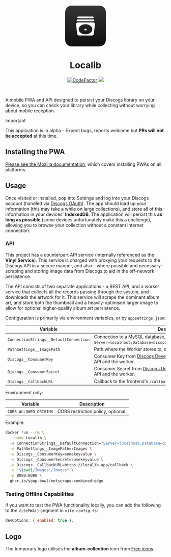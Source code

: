 <p align="center">
  <img src="/assets/logo-app.png" alt="" />
</p>
<h1 align="center">Localib</h1>
<p align="center">
  <a href="https://www.codefactor.io/repository/github/soup-bowl/Localib"><img src="https://www.codefactor.io/repository/github/soup-bowl/Localib/badge" alt="CodeFactor" /></a>
  <a href="https://gitpod.io/#https://github.com/soup-bowl/Localib"><img src="https://img.shields.io/badge/open%20in-Gitpod-orange?logo=gitpod&logoColor=white" /></a>
</p>
<p align="center">
  <img src="https://f.subo.dev/i/discogs-app-image.webp" alt="" />
</p>

A mobile PWA and API designed to persist your Discogs library on your device, so you can check your library while collecting without worrying about mobile reception.

> [!IMPORTANT]  
> This application is in alpha - Expect bugs, reports welcome but **PRs will not be accepted** at this time.

## Installing the PWA

[Please see the Mozilla documentation](https://developer.mozilla.org/en-US/docs/Web/Progressive_web_apps/Guides/Installing), which covers installing PWAs on all platforms.

## Usage

Once visited or installed, pop into Settings and log into your Discogs account (handled via [Discogs OAuth](https://www.discogs.com/developers/#page:authentication,header:authentication-discogs-auth-flow)). The app should load up your information (this may take a while on large collections), and store all of this information in your devices' **IndexedDB**. The application will persist this **as long as possible** (some devices unfortunately make this a challenge), allowing you to browse your collection without a constant internet connection.

### API

This project has a counterpart API service (internally referenced as the **Vinyl Service**). This service is charged with proxying your requests to the Discogs API in a secure manner, and also - where possible and necessary - scraping and storing image data from Discogs to aid in the off-network persistence.

The API consists of two separate applications - a REST API, and a worker service that collects all the records passing through the system, and downloads the artwork for it. This service will scrape the dominant album art, and store both the thumbnail and a heavily-optimised larger image to allow for optional higher-quality album art persistence.

Configuration is primarily via environment variables, or by `appsettings.json`:

Variable | Description
-|-
`ConnectionStrings__DefaultConnection` | Connection to a MySQL database, like `Server=localhost;Database=discoarchive;User=root;Password=password;`
`PathSettings__ImagePath` | Path where the Worker stores to, and the API serves images from.
`Discogs__ConsumerKey` | Consumer Key from [Discogs Developer Application][dcd], used by both the API and the worker.
`Discogs__ConsumerSecret` | Consumer Secret from [Discogs Developer Application][dcd], used by both the API and the worker.
`Discogs__CallbackURL` | Callback to the frontend's `/callback` URL to handle OAuth flow.

Environment only:

Variable | Description
-|-
`CORS_ALLOWED_ORIGINS` | CORS restriction policy, optional.

Example:

```bash
docker run --rm \
  --name Localib \
  -e ConnectionStrings__DefaultConnection="Server=localhost;Database=disc;User=root;Password=password;" \
  -e PathSettings__ImagePath=/Images \
  -e Discogs__ConsumerKey=somekeyvalue \
  -e Discogs__ConsumerSecret=somekeyvalue \
  -e Discogs__CallbackURL=https://localib.app/callback \
  -v "$(pwd)/Images:/Images" \
  -p 8080:8080 \
  ghcr.io/soup-bowl/netscrape-combined:edge
```

### Testing Offline Capabilities

If you want to test the PWA functionality locally, you can add the following to the `VitePWA()` segment in `vite.config.ts`:

```js
devOptions: { enabled: true },
```


## Logo

The temporary logo utilises the **album-collection** icon from [Free icons](https://free-icons.github.io/free-icons/).

[dcd]: https://www.discogs.com/settings/developers
